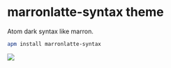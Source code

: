 # marronlatte-syntax theme

Atom dark syntax like marron.

```bash
apm install marronlatte-syntax
```

![](https://raw.githubusercontent.com/qrbys/marronlatte-syntax/master/ScreenShot.png)

